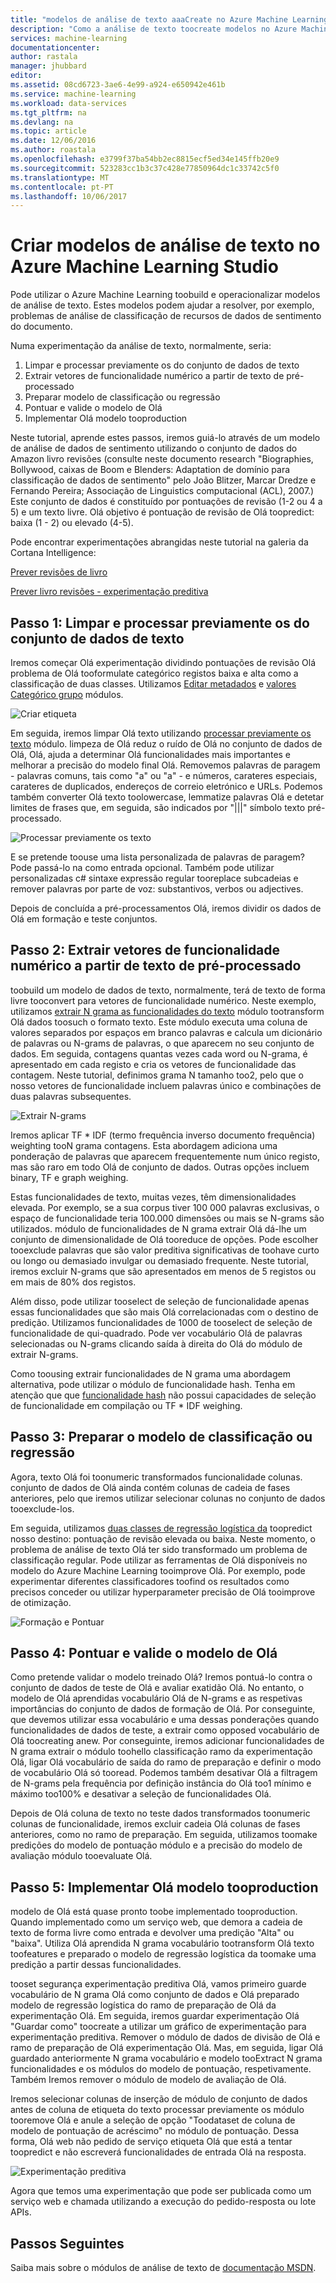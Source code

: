 ```yaml
---
title: "modelos de análise de texto aaaCreate no Azure Machine Learning Studio | Microsoft Docs"
description: "Como a análise de texto toocreate modelos no Azure Machine Learning Studio com módulos de texto pré-processamentos, N-grams ou funcionalidade hash"
services: machine-learning
documentationcenter: 
author: rastala
manager: jhubbard
editor: 
ms.assetid: 08cd6723-3ae6-4e99-a924-e650942e461b
ms.service: machine-learning
ms.workload: data-services
ms.tgt_pltfrm: na
ms.devlang: na
ms.topic: article
ms.date: 12/06/2016
ms.author: roastala
ms.openlocfilehash: e3799f37ba54bb2ec8815ecf5ed34e145ffb20e9
ms.sourcegitcommit: 523283cc1b3c37c428e77850964dc1c33742c5f0
ms.translationtype: MT
ms.contentlocale: pt-PT
ms.lasthandoff: 10/06/2017
---
```

# <a name="create-text-analytics-models-in-azure-machine-learning-studio"></a>Criar modelos de análise de texto no Azure Machine Learning Studio
Pode utilizar o Azure Machine Learning toobuild e operacionalizar modelos de análise de texto. Estes modelos podem ajudar a resolver, por exemplo, problemas de análise de classificação de recursos de dados de sentimento do documento.

Numa experimentação da análise de texto, normalmente, seria:

1. Limpar e processar previamente os do conjunto de dados de texto
2. Extrair vetores de funcionalidade numérico a partir de texto de pré-processado
3. Preparar modelo de classificação ou regressão
4. Pontuar e valide o modelo de Olá
5. Implementar Olá modelo tooproduction

Neste tutorial, aprende estes passos, iremos guiá-lo através de um modelo de análise de dados de sentimento utilizando o conjunto de dados do Amazon livro revisões (consulte neste documento research "Biographies, Bollywood, caixas de Boom e Blenders: Adaptation de domínio para classificação de dados de sentimento" pelo João Blitzer, Marcar Dredze e Fernando Pereira; Associação de Linguistics computacional (ACL), 2007.) Este conjunto de dados é constituído por pontuações de revisão (1-2 ou 4 a 5) e um texto livre. Olá objetivo é pontuação de revisão de Olá toopredict: baixa (1 - 2) ou elevado (4-5).

Pode encontrar experimentações abrangidas neste tutorial na galeria da Cortana Intelligence:

[Prever revisões de livro](https://gallery.cortanaintelligence.com/Experiment/Predict-Book-Reviews-1)

[Prever livro revisões - experimentação preditiva](https://gallery.cortanaintelligence.com/Experiment/Predict-Book-Reviews-Predictive-Experiment-1)

## <a name="step-1-clean-and-preprocess-text-dataset"></a>Passo 1: Limpar e processar previamente os do conjunto de dados de texto
Iremos começar Olá experimentação dividindo pontuações de revisão Olá problema de Olá tooformulate categórico registos baixa e alta como a classificação de duas classes. Utilizamos [Editar metadados](https://msdn.microsoft.com/library/azure/dn905986.aspx) e [valores Categórico grupo](https://msdn.microsoft.com/library/azure/dn906014.aspx) módulos.

![Criar etiqueta](./media/machine-learning-text-analytics-module-tutorial/create-label.png)

Em seguida, iremos limpar Olá texto utilizando [processar previamente os texto](https://msdn.microsoft.com/library/azure/mt762915.aspx) módulo. limpeza de Olá reduz o ruído de Olá no conjunto de dados de Olá, Olá, ajuda a determinar Olá funcionalidades mais importantes e melhorar a precisão do modelo final Olá. Removemos palavras de paragem - palavras comuns, tais como "a" ou "a" - e números, carateres especiais, carateres de duplicados, endereços de correio eletrónico e URLs. Podemos também converter Olá texto toolowercase, lemmatize palavras Olá e detetar limites de frases que, em seguida, são indicados por "|||" símbolo texto pré-processado.

![Processar previamente os texto](./media/machine-learning-text-analytics-module-tutorial/preprocess-text.png)

E se pretende toouse uma lista personalizada de palavras de paragem? Pode passá-lo na como entrada opcional. Também pode utilizar personalizadas c# sintaxe expressão regular tooreplace subcadeias e remover palavras por parte de voz: substantivos, verbos ou adjectives.

Depois de concluída a pré-processamentos Olá, iremos dividir os dados de Olá em formação e teste conjuntos.

## <a name="step-2-extract-numeric-feature-vectors-from-pre-processed-text"></a>Passo 2: Extrair vetores de funcionalidade numérico a partir de texto de pré-processado
toobuild um modelo de dados de texto, normalmente, terá de texto de forma livre tooconvert para vetores de funcionalidade numérico. Neste exemplo, utilizamos [extrair N grama as funcionalidades do texto](https://msdn.microsoft.com/library/azure/mt762916.aspx) módulo tootransform Olá dados toosuch o formato texto. Este módulo executa uma coluna de valores separados por espaços em branco palavras e calcula um dicionário de palavras ou N-grams de palavras, o que aparecem no seu conjunto de dados. Em seguida, contagens quantas vezes cada word ou N-grama, é apresentado em cada registo e cria os vetores de funcionalidade das contagem. Neste tutorial, definimos grama N tamanho too2, pelo que o nosso vetores de funcionalidade incluem palavras único e combinações de duas palavras subsequentes.

![Extrair N-grams](./media/machine-learning-text-analytics-module-tutorial/extract-ngrams.png)

Iremos aplicar TF * IDF (termo frequência inverso documento frequência) weighting tooN grama contagens. Esta abordagem adiciona uma ponderação de palavras que aparecem frequentemente num único registo, mas são raro em todo Olá de conjunto de dados. Outras opções incluem binary, TF e graph weighing.

Estas funcionalidades de texto, muitas vezes, têm dimensionalidades elevada. Por exemplo, se a sua corpus tiver 100 000 palavras exclusivas, o espaço de funcionalidade teria 100.000 dimensões ou mais se N-grams são utilizados. módulo de funcionalidades de N grama extrair Olá dá-lhe um conjunto de dimensionalidade de Olá tooreduce de opções. Pode escolher tooexclude palavras que são valor preditiva significativas de toohave curto ou longo ou demasiado invulgar ou demasiado frequente. Neste tutorial, iremos excluir N-grams que são apresentados em menos de 5 registos ou em mais de 80% dos registos.

Além disso, pode utilizar tooselect de seleção de funcionalidade apenas essas funcionalidades que são mais Olá correlacionadas com o destino de predição. Utilizamos funcionalidades de 1000 de tooselect de seleção de funcionalidade de qui-quadrado. Pode ver vocabulário Olá de palavras selecionadas ou N-grams clicando saída à direita do Olá do módulo de extrair N-grams.

Como toousing extrair funcionalidades de N grama uma abordagem alternativa, pode utilizar o módulo de funcionalidade hash. Tenha em atenção que que [funcionalidade hash](https://msdn.microsoft.com/library/azure/dn906018.aspx) não possui capacidades de seleção de funcionalidade em compilação ou TF * IDF weighing.

## <a name="step-3-train-classification-or-regression-model"></a>Passo 3: Preparar o modelo de classificação ou regressão
Agora, texto Olá foi toonumeric transformados funcionalidade colunas. conjunto de dados de Olá ainda contém colunas de cadeia de fases anteriores, pelo que iremos utilizar selecionar colunas no conjunto de dados tooexclude-los.

Em seguida, utilizamos [duas classes de regressão logística da](https://msdn.microsoft.com/library/azure/dn905994.aspx) toopredict nosso destino: pontuação de revisão elevada ou baixa. Neste momento, o problema de análise de texto Olá ter sido transformado um problema de classificação regular. Pode utilizar as ferramentas de Olá disponíveis no modelo do Azure Machine Learning tooimprove Olá. Por exemplo, pode experimentar diferentes classificadores toofind os resultados como precisos conceder ou utilizar hyperparameter precisão de Olá tooimprove de otimização.

![Formação e Pontuar](./media/machine-learning-text-analytics-module-tutorial/scoring-text.png)

## <a name="step-4-score-and-validate-hello-model"></a>Passo 4: Pontuar e valide o modelo de Olá
Como pretende validar o modelo treinado Olá? Iremos pontuá-lo contra o conjunto de dados de teste de Olá e avaliar exatidão Olá. No entanto, o modelo de Olá aprendidas vocabulário Olá de N-grams e as respetivas importâncias do conjunto de dados de formação de Olá. Por conseguinte, que devemos utilizar essa vocabulário e uma dessas ponderações quando funcionalidades de dados de teste, a extrair como opposed vocabulário de Olá toocreating anew. Por conseguinte, iremos adicionar funcionalidades de N grama extrair o módulo toohello classificação ramo da experimentação Olá, ligar Olá vocabulário de saída do ramo de preparação e definir o modo de vocabulário Olá só tooread. Podemos também desativar Olá a filtragem de N-grams pela frequência por definição instância do Olá too1 mínimo e máximo too100% e desativar a seleção de funcionalidades Olá.

Depois de Olá coluna de texto no teste dados transformados toonumeric colunas de funcionalidade, iremos excluir cadeia Olá colunas de fases anteriores, como no ramo de preparação. Em seguida, utilizamos toomake predições do modelo de pontuação módulo e a precisão do modelo de avaliação módulo tooevaluate Olá.

## <a name="step-5-deploy-hello-model-tooproduction"></a>Passo 5: Implementar Olá modelo tooproduction
modelo de Olá está quase pronto toobe implementado tooproduction. Quando implementado como um serviço web, que demora a cadeia de texto de forma livre como entrada e devolver uma predição "Alta" ou "baixa". Utiliza Olá aprendida N grama vocabulário tootransform Olá texto toofeatures e preparado o modelo de regressão logística da toomake uma predição a partir dessas funcionalidades. 

tooset segurança experimentação preditiva Olá, vamos primeiro guarde vocabulário de N grama Olá como conjunto de dados e Olá preparado modelo de regressão logística do ramo de preparação de Olá da experimentação Olá. Em seguida, iremos guardar experimentação Olá "Guardar como" toocreate a utilizar um gráfico de experimentação para experimentação preditiva. Remover o módulo de dados de divisão de Olá e ramo de preparação de Olá experimentação Olá. Mas, em seguida, ligar Olá guardado anteriormente N grama vocabulário e modelo tooExtract N grama funcionalidades e os módulos do modelo de pontuação, respetivamente. Também Iremos remover o módulo de modelo de avaliação de Olá.

Iremos selecionar colunas de inserção de módulo de conjunto de dados antes de coluna de etiqueta do texto processar previamente os módulo tooremove Olá e anule a seleção de opção "Toodataset de coluna de modelo de pontuação de acréscimo" no módulo de pontuação. Dessa forma, Olá web não pedido de serviço etiqueta Olá que está a tentar toopredict e não escreverá funcionalidades de entrada Olá na resposta.

![Experimentação preditiva](./media/machine-learning-text-analytics-module-tutorial/predictive-text.png)

Agora que temos uma experimentação que pode ser publicada como um serviço web e chamada utilizando a execução do pedido-resposta ou lote APIs.

## <a name="next-steps"></a>Passos Seguintes
Saiba mais sobre o módulos de análise de texto de [documentação MSDN](https://msdn.microsoft.com/library/azure/dn905886.aspx).

